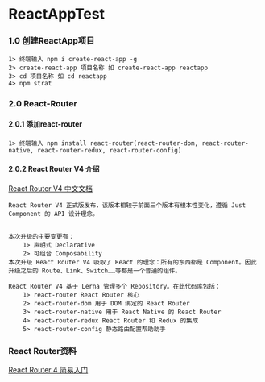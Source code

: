 # ReactAppTest

### 1.0 创建ReactApp项目
    1> 终端输入 npm i create-react-app -g
    2> create-react-app 项目名称 如 create-react-app reactapp
    3> cd 项目名称 如 cd reactapp
    4> npm strat

### 2.0 React-Router
#### 2.0.1 添加react-router
    1> 终端输入 npm install react-router(react-router-dom, react-router-native, react-router-redux, react-router-config)
#### 2.0.2 React Router V4 介绍
<a href="http://reacttraining.cn/" target="_blank">React Router V4 中文文档</a>

    React Router V4 正式版发布，该版本相较于前面三个版本有根本性变化，遵循 Just Component 的 API 设计理念。
    
    
    本次升级的主要变更有：
        1> 声明式 Declarative
        2> 可组合 Composability
    本次升级 React Router V4 吸取了 React 的理念：所有的东西都是 Component。因此 升级之后的 Route、Link、Switch……等都是一个普通的组件。

    React Router V4 基于 Lerna 管理多个 Repository。在此代码库包括：
        1> react-router React Router 核心
        2> react-router-dom 用于 DOM 绑定的 React Router
        3> react-router-native 用于 React Native 的 React Router
        4> react-router-redux React Router 和 Redux 的集成
        5> react-router-config 静态路由配置帮助助手
        
### React Router资料
<a href="https://segmentfault.com/a/1190000010174260">React Router 4 简易入门</a>

